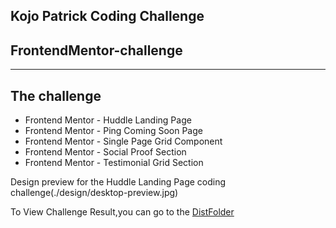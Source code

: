 ## Kojo Patrick Coding Challenge

## FrontendMentor-challenge

***

## The challenge

* Frontend Mentor - Huddle Landing Page
* Frontend Mentor - Ping Coming Soon Page
* Frontend Mentor - Single Page Grid Component
* Frontend Mentor - Social Proof Section
* Frontend Mentor - Testimonial Grid Section

Design preview for the Huddle Landing Page coding challenge(./design/desktop-preview.jpg)

To View Challenge Result,you can go to the [DistFolder](./code/index.html)